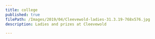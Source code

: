 ```yaml
---
title: college
published: true
filePath: /Images/2019/04/Cleevewold-ladies-31.3.19-768x576.jpg
description: Ladies and prizes at Cleevewold

---
```

